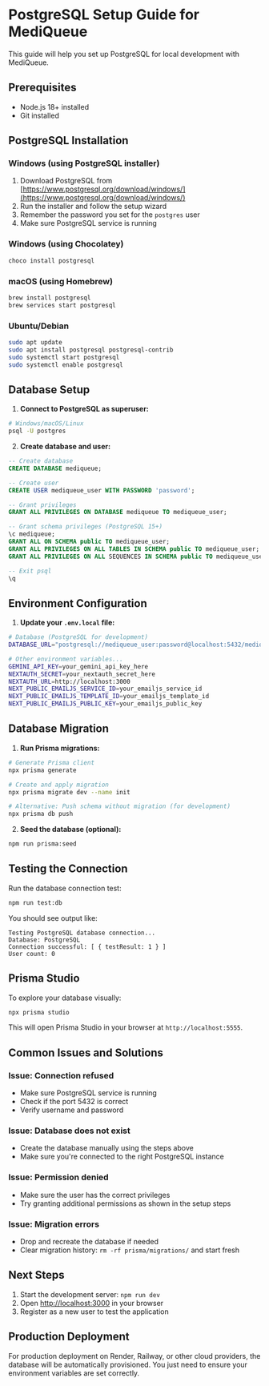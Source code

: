 # PostgreSQL Setup Guide for MediQueue

This guide will help you set up PostgreSQL for local development with MediQueue.

## Prerequisites

- Node.js 18+ installed
- Git installed

## PostgreSQL Installation

### Windows (using PostgreSQL installer)

1. Download PostgreSQL from [https://www.postgresql.org/download/windows/](https://www.postgresql.org/download/windows/)
2. Run the installer and follow the setup wizard
3. Remember the password you set for the `postgres` user
4. Make sure PostgreSQL service is running

### Windows (using Chocolatey)

```powershell
choco install postgresql
```

### macOS (using Homebrew)

```bash
brew install postgresql
brew services start postgresql
```

### Ubuntu/Debian

```bash
sudo apt update
sudo apt install postgresql postgresql-contrib
sudo systemctl start postgresql
sudo systemctl enable postgresql
```

## Database Setup

1. **Connect to PostgreSQL as superuser:**

```bash
# Windows/macOS/Linux
psql -U postgres
```

2. **Create database and user:**

```sql
-- Create database
CREATE DATABASE mediqueue;

-- Create user
CREATE USER mediqueue_user WITH PASSWORD 'password';

-- Grant privileges
GRANT ALL PRIVILEGES ON DATABASE mediqueue TO mediqueue_user;

-- Grant schema privileges (PostgreSQL 15+)
\c mediqueue;
GRANT ALL ON SCHEMA public TO mediqueue_user;
GRANT ALL PRIVILEGES ON ALL TABLES IN SCHEMA public TO mediqueue_user;
GRANT ALL PRIVILEGES ON ALL SEQUENCES IN SCHEMA public TO mediqueue_user;

-- Exit psql
\q
```

## Environment Configuration

1. **Update your `.env.local` file:**

```bash
# Database (PostgreSQL for development)
DATABASE_URL="postgresql://mediqueue_user:password@localhost:5432/mediqueue"

# Other environment variables...
GEMINI_API_KEY=your_gemini_api_key_here
NEXTAUTH_SECRET=your_nextauth_secret_here
NEXTAUTH_URL=http://localhost:3000
NEXT_PUBLIC_EMAILJS_SERVICE_ID=your_emailjs_service_id
NEXT_PUBLIC_EMAILJS_TEMPLATE_ID=your_emailjs_template_id
NEXT_PUBLIC_EMAILJS_PUBLIC_KEY=your_emailjs_public_key
```

## Database Migration

1. **Run Prisma migrations:**

```bash
# Generate Prisma client
npx prisma generate

# Create and apply migration
npx prisma migrate dev --name init

# Alternative: Push schema without migration (for development)
npx prisma db push
```

2. **Seed the database (optional):**

```bash
npm run prisma:seed
```

## Testing the Connection

Run the database connection test:

```bash
npm run test:db
```

You should see output like:
```
Testing PostgreSQL database connection...
Database: PostgreSQL
Connection successful: [ { testResult: 1 } ]
User count: 0
```

## Prisma Studio

To explore your database visually:

```bash
npx prisma studio
```

This will open Prisma Studio in your browser at `http://localhost:5555`.

## Common Issues and Solutions

### Issue: Connection refused
- Make sure PostgreSQL service is running
- Check if the port 5432 is correct
- Verify username and password

### Issue: Database does not exist
- Create the database manually using the steps above
- Make sure you're connected to the right PostgreSQL instance

### Issue: Permission denied
- Make sure the user has the correct privileges
- Try granting additional permissions as shown in the setup steps

### Issue: Migration errors
- Drop and recreate the database if needed
- Clear migration history: `rm -rf prisma/migrations/` and start fresh

## Next Steps

1. Start the development server: `npm run dev`
2. Open [http://localhost:3000](http://localhost:3000) in your browser
3. Register as a new user to test the application

## Production Deployment

For production deployment on Render, Railway, or other cloud providers, the database will be automatically provisioned. You just need to ensure your environment variables are set correctly.
